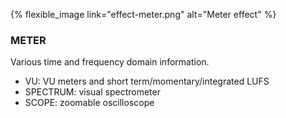 {% flexible_image link="effect-meter.png" alt="Meter effect" %}

### METER
Various time and frequency domain information.

* VU: VU meters and short term/momentary/integrated LUFS 
* SPECTRUM: visual spectrometer
* SCOPE: zoomable oscilloscope
